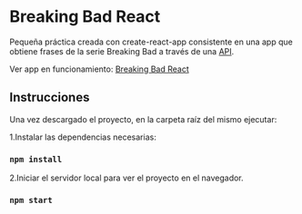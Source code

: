# Breaking Bad React

Pequeña práctica creada con create-react-app consistente en una app que obtiene frases de la serie Breaking Bad a través de una [API](https://breaking-bad-quotes.herokuapp.com/v1/quotes).

Ver app en funcionamiento:
[Breaking Bad React](https://c0c-breakingbad-react.netlify.app/)

## Instrucciones

Una vez descargado el proyecto, en la carpeta raíz del mismo ejecutar:

1.Instalar las dependencias necesarias:

### `npm install`

2.Iniciar el servidor local para ver el proyecto en el navegador.

### `npm start`

